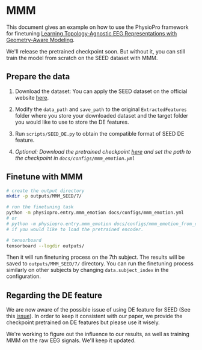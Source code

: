 # MMM

This document gives an example on how to use the PhysioPro framework for finetuning [Learning Topology-Agnostic EEG Representations with Geometry-Aware Modeling](https://seqml.github.io/MMM/).

We'll release the pretrained checkpoint soon. But without it, you can still train the model from scratch on the SEED dataset with MMM.

## Prepare the data

1. Download the dataset: You can apply the SEED dataset on the official website [here](https://bcmi.sjtu.edu.cn/home/seed/).

2. Modify the `data_path` and `save_path` to the original `ExtractedFeatures` folder where you store your downloaded dataset and the target folder you would like to use to store the DE features.

3. Run `scripts/SEED_DE.py` to obtain the compatible format of SEED DE feature. 

4. *Optional: Download the pretrained checkpoint [here](https://seqml.github.io/MMM/) and set the path to the checkpoint in `docs/configs/mmm_emotion.yml`*

## Finetune with MMM
```bash
# create the output directory
mkdir -p outputs/MMM_SEED/7/

# run the finetuning task
python -m physiopro.entry.mmm_emotion docs/configs/mmm_emotion.yml
# or 
# python -m physiopro.entry.mmm_emotion docs/configs/mmm_emotion_from_ckpt.yml 
# if you would like to load the pretrained encoder. 

# tensorboard
tensorboard --logdir outputs/
```

Then it will run finetuning process on the 7th subject. The results will be saved to `outputs/MMM_SEED/7/` directory. You can run the finetuning process similarly on other subjects by changing `data.subject_index` in the configuration.

## Regarding the DE feature
We are now aware of the possible issue of using DE feature for SEED (See this [issue](https://github.com/microsoft/PhysioPro/issues/16)). In order to keep it consistent with our paper, we provide the checkpoint pretrained on DE features but please use it wisely. 

We're working to figure out the influence to our results, as well as training MMM on the raw EEG signals. We'll keep it updated. 